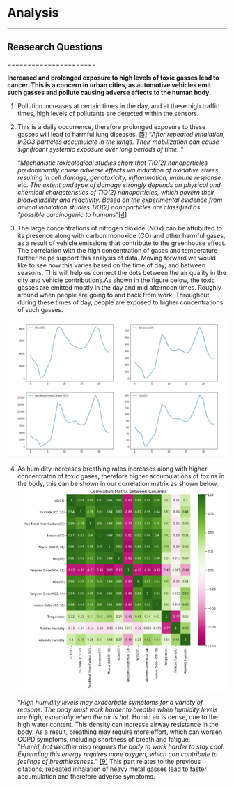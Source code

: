 # Analysis
-----------

## Reasearch Questions
======================

**Increased and prolonged exposure to high levels of toxic gasses lead to cancer. This is a concern in urban cities, as automotive vehicles emit such gasses and pollute causing adverse effects to the human body.**

1. Pollution increases at certain times in the day, and at these high traffic times, high levels of pollutants are detected within    the sensors.

2. This is a daily occurrence, therefore prolonged exposure to these gasses will lead to harmful lung diseases.
   [[5]](https://pubmed.ncbi.nlm.nih.gov/29448164/)
   “*After repeated inhalation, In2O3 particles accumulate in the lungs. Their mobilization can cause significant systemic exposure    over long periods of time.* “
   
   “*Mechanistic toxicological studies show that TiO(2) nanoparticles predominantly cause adverse effects via induction of oxidative    stress resulting in cell damage, genotoxicity, inflammation, immune response etc. The extent and type of damage strongly depends    on physical and chemical characteristics of TiO(2) nanoparticles, which govern their bioavailability and reactivity. Based on      the experimental evidence from animal inhalation studies TiO(2) nanoparticles are classified as "possible carcinogenic to          humans*”[[4]](https://pubmed.ncbi.nlm.nih.gov/22933961/)

3. The large concentrations of nitrogen dioxide (NOx) can be attributed to its presence along with carbon monoxide (CO) and other harmful gases, as a result of vehicle emissions that contribute to the greenhouse effect. The correlation with the high concentration of gases and temperature further helps support this analysis of data. Moving forward we would like to see how this varies based on the time of day, and between seasons. This will help us connect the dots between the air quality in the city and vehicle contributions.As shown in the figure below, the toxic gasses are emitted mostly in the day and mid afternoon times. Roughly around when people are going to and back from work. Throughout during these times of day, people are exposed to higher concentrations of such gasses.

![fig](../images/gas_concentrations.PNG)


4. As humidity increases breathing rates increases along with higher concentraton of toxic gases, therefore higher accumulations of toxins in the body, this can be shown in our correlation matrix as shown below. 
![fig](../images/clationMatrix.png)

   “*High humidity levels may exacerbate symptoms for a variety of reasons. The body must work harder to breathe when humidity levels are high, especially when the air is hot.*
   Humid air is dense, due to the high water content. This density can increase airway resistance in the body. As a result, breathing may require more effort, which can worsen COPD symptoms, including shortness of breath and fatigue.   
   "*Humid, hot weather also requires the body to work harder to stay cool. Expending this energy requires more oxygen, which can contribute to feelings of breathlessness.*”  [[9]](www.medicalnewstoday.com/articles/323657#can-humidity-trigger-copd-symptoms.) 
   This part relates to the previous citations, repeated inhalation of heavy metal gasses lead to faster accumulation and therefore adverse symptoms. 
   
